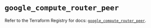 # `google_compute_router_peer`

Refer to the Terraform Registry for docs: [`google_compute_router_peer`](https://registry.terraform.io/providers/hashicorp/google/6.12.0/docs/resources/compute_router_peer).
